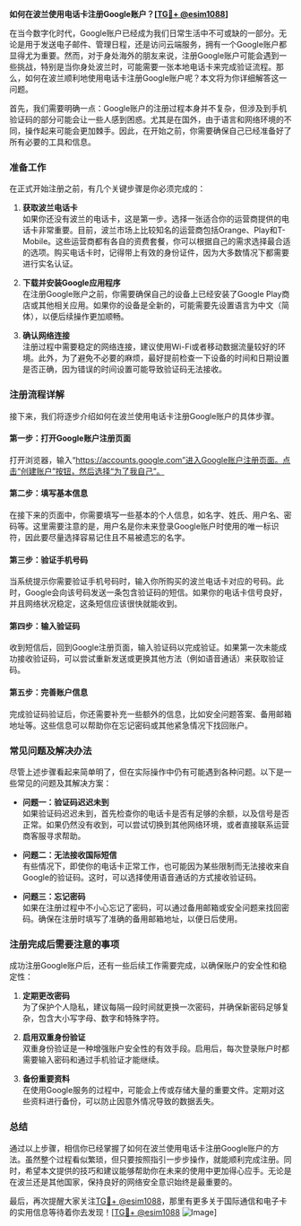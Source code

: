 **如何在波兰使用电话卡注册Google账户？[[TG💪+ @esim1088](https://t.me/s/esim1088)]**

在当今数字化时代，Google账户已经成为我们日常生活中不可或缺的一部分。无论是用于发送电子邮件、管理日程，还是访问云端服务，拥有一个Google账户都显得尤为重要。然而，对于身处海外的朋友来说，注册Google账户可能会遇到一些挑战，特别是当你身处波兰时，可能需要一张本地电话卡来完成验证流程。那么，如何在波兰顺利地使用电话卡注册Google账户呢？本文将为你详细解答这一问题。

首先，我们需要明确一点：Google账户的注册过程本身并不复杂，但涉及到手机验证码的部分可能会让一些人感到困惑。尤其是在国外，由于语言和网络环境的不同，操作起来可能会更加棘手。因此，在开始之前，你需要确保自己已经准备好了所有必要的工具和信息。

### **准备工作**

在正式开始注册之前，有几个关键步骤是你必须完成的：

1. **获取波兰电话卡**  
   如果你还没有波兰的电话卡，这是第一步。选择一张适合你的运营商提供的电话卡非常重要。目前，波兰市场上比较知名的运营商包括Orange、Play和T-Mobile。这些运营商都有各自的资费套餐，你可以根据自己的需求选择最合适的选项。购买电话卡时，记得带上有效的身份证件，因为大多数情况下都需要进行实名认证。

2. **下载并安装Google应用程序**  
   在注册Google账户之前，你需要确保自己的设备上已经安装了Google Play商店或其他相关应用。如果你的设备是全新的，可能需要先设置语言为中文（简体），以便后续操作更加顺畅。

3. **确认网络连接**  
   注册过程中需要稳定的网络连接，建议使用Wi-Fi或者移动数据流量较好的环境。此外，为了避免不必要的麻烦，最好提前检查一下设备的时间和日期设置是否正确，因为错误的时间设置可能导致验证码无法接收。

### **注册流程详解**

接下来，我们将逐步介绍如何在波兰使用电话卡注册Google账户的具体步骤。

#### **第一步：打开Google账户注册页面**
打开浏览器，输入“https://accounts.google.com”进入Google账户注册页面。点击“创建账户”按钮，然后选择“为了我自己”。

#### **第二步：填写基本信息**
在接下来的页面中，你需要填写一些基本的个人信息，如名字、姓氏、用户名、密码等。这里需要注意的是，用户名是你未来登录Google账户时使用的唯一标识符，因此要尽量选择容易记住且不易被遗忘的名字。

#### **第三步：验证手机号码**
当系统提示你需要验证手机号码时，输入你所购买的波兰电话卡对应的号码。此时，Google会向该号码发送一条包含验证码的短信。如果你的电话卡信号良好，并且网络状况稳定，这条短信应该很快就能收到。

#### **第四步：输入验证码**
收到短信后，回到Google注册页面，输入验证码以完成验证。如果第一次未能成功接收验证码，可以尝试重新发送或更换其他方法（例如语音通话）来获取验证码。

#### **第五步：完善账户信息**
完成验证码验证后，你还需要补充一些额外的信息，比如安全问题答案、备用邮箱地址等。这些信息可以帮助你在忘记密码或其他紧急情况下找回账户。

### **常见问题及解决办法**

尽管上述步骤看起来简单明了，但在实际操作中仍有可能遇到各种问题。以下是一些常见的问题及其解决方案：

- **问题一：验证码迟迟未到**  
  如果验证码迟迟未到，首先检查你的电话卡是否有足够的余额，以及信号是否正常。如果仍然没有收到，可以尝试切换到其他网络环境，或者直接联系运营商客服寻求帮助。

- **问题二：无法接收国际短信**  
  有些情况下，即使你的电话卡正常工作，也可能因为某些限制而无法接收来自Google的验证码。这时，可以选择使用语音通话的方式接收验证码。

- **问题三：忘记密码**  
  如果在注册过程中不小心忘记了密码，可以通过备用邮箱或安全问题来找回密码。确保在注册时填写了准确的备用邮箱地址，以便日后使用。

### **注册完成后需要注意的事项**

成功注册Google账户后，还有一些后续工作需要完成，以确保账户的安全性和稳定性：

1. **定期更改密码**  
   为了保护个人隐私，建议每隔一段时间就更换一次密码，并确保新密码足够复杂，包含大小写字母、数字和特殊字符。

2. **启用双重身份验证**  
   双重身份验证是一种增强账户安全性的有效手段。启用后，每次登录账户时都需要输入密码和通过手机验证才能继续。

3. **备份重要资料**  
   在使用Google服务的过程中，可能会上传或存储大量的重要文件。定期对这些资料进行备份，可以防止因意外情况导致的数据丢失。

### **总结**

通过以上步骤，相信你已经掌握了如何在波兰使用电话卡注册Google账户的方法。虽然整个过程看似繁琐，但只要按照指引一步步操作，就能顺利完成注册。同时，希望本文提供的技巧和建议能够帮助你在未来的使用中更加得心应手。无论是在波兰还是其他国家，保持良好的网络安全意识始终是最重要的。

最后，再次提醒大家关注[TG💪+ @esim1088](https://t.me/s/esim1088)，那里有更多关于国际通信和电子卡的实用信息等待着你去发现！[[TG💪+ @esim1088](https://t.me/s/esim1088) ![Image](https://i.postimg.cc/4NQfJmqS/Snipaste-2025-05-13-00-14-12.png)]